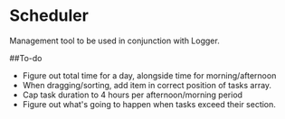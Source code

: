 Scheduler
=========

Management tool to be used in conjunction with Logger.

##To-do

- Figure out total time for a day, alongside time for morning/afternoon
- When dragging/sorting, add item in correct position of tasks array.
- Cap task duration to 4 hours per afternoon/morning period
- Figure out what's going to happen when tasks exceed their section.
